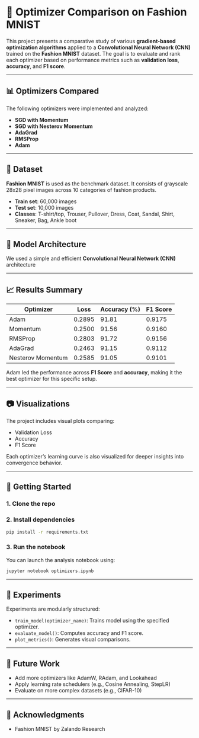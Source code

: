 # 🧠 Optimizer Comparison on Fashion MNIST

This project presents a comparative study of various **gradient-based optimization algorithms** applied to a **Convolutional Neural Network (CNN)** trained on the **Fashion MNIST** dataset. The goal is to evaluate and rank each optimizer based on performance metrics such as **validation loss**, **accuracy**, and **F1 score**.

---

## 📊 Optimizers Compared

The following optimizers were implemented and analyzed:

* **SGD with Momentum**
* **SGD with Nesterov Momentum**
* **AdaGrad**
* **RMSProp**
* **Adam**

---

## 🧾 Dataset

**Fashion MNIST** is used as the benchmark dataset. It consists of grayscale 28x28 pixel images across 10 categories of fashion products.

* **Train set**: 60,000 images
* **Test set**: 10,000 images
* **Classes**: T-shirt/top, Trouser, Pullover, Dress, Coat, Sandal, Shirt, Sneaker, Bag, Ankle boot

---

## 🧠 Model Architecture

We used a simple and efficient **Convolutional Neural Network (CNN)** architecture

---

## 📈 Results Summary

| Optimizer         | Loss   | Accuracy (%) | F1 Score |
| ----------------- | ------ | ------------ | -------- |
| Adam              | 0.2895 | 91.81        | 0.9175   |
| Momentum          | 0.2500 | 91.56        | 0.9160   |
| RMSProp           | 0.2803 | 91.72        | 0.9156   |
| AdaGrad           | 0.2463 | 91.15        | 0.9112   |
| Nesterov Momentum | 0.2585 | 91.05        | 0.9101   |

Adam led the performance across **F1 Score** and **accuracy**, making it the best optimizer for this specific setup.

---

## 📷 Visualizations

The project includes visual plots comparing:

* Validation Loss
* Accuracy
* F1 Score

Each optimizer’s learning curve is also visualized for deeper insights into convergence behavior.

---

## 🚀 Getting Started

### 1. Clone the repo

### 2. Install dependencies

```bash
pip install -r requirements.txt
```

### 3. Run the notebook

You can launch the analysis notebook using:

```bash
jupyter notebook optimizers.ipynb
```

---

## 🧪 Experiments

Experiments are modularly structured:

* `train_model(optimizer_name)`: Trains model using the specified optimizer.
* `evaluate_model()`: Computes accuracy and F1 score.
* `plot_metrics()`: Generates visual comparisons.

---

## 📌 Future Work

* Add more optimizers like AdamW, RAdam, and Lookahead
* Apply learning rate schedulers (e.g., Cosine Annealing, StepLR)
* Evaluate on more complex datasets (e.g., CIFAR-10)

---

## 🙌 Acknowledgments

* Fashion MNIST by Zalando Research
